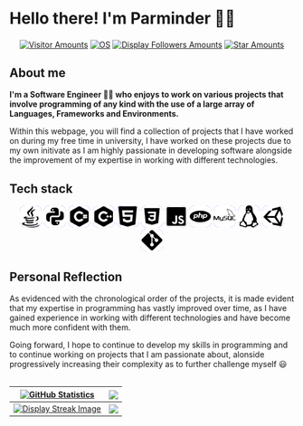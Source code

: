 # Hello there! I'm Parminder 👋🏽

<div align="center">
	<a href="https://github.com/DevPinda"><img align="center" style="width: 9%;" src="https://visitor-badge.laobi.icu/badge?page_id=DevPinda.repoName" alt="Visitor Amounts"></a>
	<a href="https://www.microsoft.com/en-gb/software-download/windows10"><img align="center" style="width: 11%;" src="https://img.shields.io/badge/OS-Windows-blue?logo=windows&logoColor=white" alt="OS"></a>
	<a href="https://www.github.com/DevPinda?tab=followers"><img align="center" style="width: 10.5%;" src="https://img.shields.io/github/followers/DevPinda.svg?style=social&label=Follow" alt="Display Followers Amounts"/></a>
	<a href="https://github.com/DevPinda?tab=stars"><img align="center" style="width: 10.25%;" src="https://img.shields.io/github/stars/DevPinda?style=social" alt="Star Amounts"/></a>
</div>

## About me

<b><p1> I'm a Software Engineer 👨‍💻 who enjoys to work on various projects that involve programming of any kind with the use of a large array of Languages, Frameworks and Environments. </p1></b>

<p1> Within this webpage, you will find a collection of projects that I have worked on during my free time in university, I have worked on these projects due to my own initivate as I am highly passionate in developing software alongside the improvement of my expertise in working with different technologies. </p1>

## Tech stack

<div align="center" width="100%">
	<img width="55" style="background-color: #4944ff; border-radius: 10px; width: 7.75%;" src="/Icons/java.svg">
	<img width="55" style="background-color: #4944ff; border-radius: 10px; width: 7.75%;" src="/Icons/python.svg">
	<img width="55" style="background-color: #4944ff; border-radius: 10px; width: 7.75%;" src="/Icons/cs.svg">
	<img width="55" style="background-color: #4944ff; border-radius: 10px; width: 7.75%;" src="/Icons/c++.svg">
	<img width="55" style="background-color: #4944ff; border-radius: 10px; width: 7.75%;" src="/Icons/html-5.svg">
	<img width="55" style="background-color: #4944ff; border-radius: 10px; width: 7.75%;" src="/Icons/css3.svg">
	<img width="55" style="background-color: #4944ff; border-radius: 10px; width: 7.75%;" src="/Icons/js.svg">
	<img width="55" style="background-color: #4944ff; border-radius: 10px; width: 7.75%;" src="/Icons/php.svg">
	<img width="55" style="background-color: #4944ff; border-radius: 10px; width: 7.75%;" src="/Icons/mysql.svg">
	<img width="55" style="background-color: #4944ff; border-radius: 10px; width: 7.75%;" src="/Icons/linux.svg">
	<img width="55" style="background-color: #4944ff; border-radius: 10px; width: 7.75%;" src="/Icons/unity.svg">
	<img width="55" style="background-color: #4944ff; border-radius: 10px; width: 7.75%;" src="/Icons/git.svg">
</div>

## Personal Reflection

<p1> As evidenced with the chronological order of the projects, it is made evident that my expertise in programming has vastly improved over time, as I have gained experience in working with different technologies and have become much more confident with them. </p1>

<p1> Going forward, I hope to continue to develop my skills in programming and to continue working on projects that I am passionate about, alonside progressively increasing their complexity as to further challenge myself 😃 </p1><br><br>

| <a href="https://github.com/DevPinda/"><img align="center" src="https://github-readme-stats.vercel.app/api?username=DevPinda&show_icons=true&include_all_commits=true&theme=dark&hide_border=true" alt="GitHub Statistics" /></a> | <a href="https://github.com/anuraghazra/github-readme-stats"><img align="center" width="390" src="https://github-readme-stats.vercel.app/api/top-langs/?username=DevPinda&layout=compact&theme=dark&hide_border=true" /></a> |
| ------------- | ------------- |
| <a href="https://github.com/DevPinda/"><img align="center" width="500" src="https://github-readme-streak-stats.herokuapp.com/?user=DevPinda&theme=dark&hide_border=true" alt="Display Streak Image"/></a> | <a href="https://github.com/DevPinda/Projects-Portfolio-Website"><img align="center" width="410" style="height:px;" src="https://github-readme-stats.vercel.app/api/pin/?username=DevPinda&repo=Projects-Portfolio-Website&theme=dark&hide_border=true" /></a>